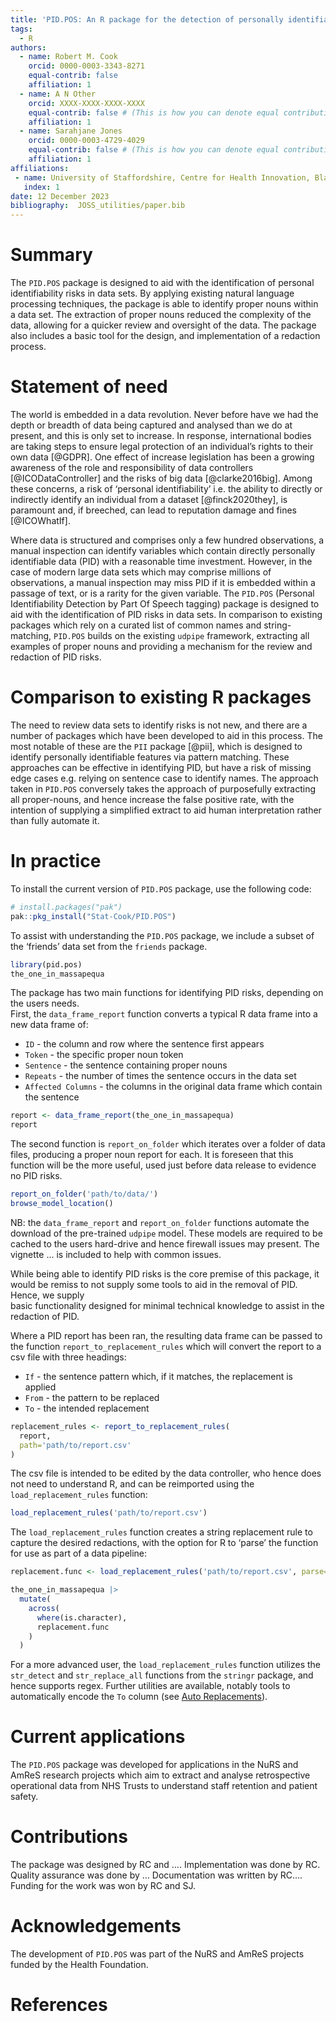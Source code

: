 ```yaml
---
title: 'PID.POS: An R package for the detection of personally identifiable data'
tags:
  - R
authors:
  - name: Robert M. Cook
    orcid: 0000-0003-3343-8271
    equal-contrib: false
    affiliation: 1
  - name: A N Other
    orcid: XXXX-XXXX-XXXX-XXXX
    equal-contrib: false # (This is how you can denote equal contributions between multiple authors)
    affiliation: 1
  - name: Sarahjane Jones
    orcid: 0000-0003-4729-4029
    equal-contrib: false # (This is how you can denote equal contributions between multiple authors)
    affiliation: 1
affiliations:
 - name: University of Staffordshire, Centre for Health Innovation, Blackheath Lane, Stafford,  England
   index: 1
date: 12 December 2023
bibliography:  JOSS_utilities/paper.bib
---
```

# Summary

The `PID.POS` package is designed to aid with the identification of
personal identifiability risks in data sets. By applying existing
natural language processing techniques, the package is able to identify
proper nouns within a data set. The extraction of proper nouns reduced
the complexity of the data, allowing for a quicker review and oversight
of the data. The package also includes a basic tool for the design, and
implementation of a redaction process.

# Statement of need

The world is embedded in a data revolution. Never before have we had the
depth or breadth of data being captured and analysed than we do at
present, and this is only set to increase. In response, international
bodies are taking steps to ensure legal protection of an individual’s
rights to their own data [@GDPR]. One effect of increase legislation
has been a growing awareness of the role and responsibility of data
controllers [@ICODataController] and the risks of big data
[@clarke2016big]. Among these concerns, a risk of ‘personal
identifiability’ i.e. the ability to directly or indirectly identify an
individual from a dataset [@finck2020they], is paramount and, if
breeched, can lead to reputation damage and fines [@ICOWhatIf].

Where data is structured and comprises only a few hundred observations,
a manual inspection can identify variables which contain directly
personally identifiable data (PID) with a reasonable time investment.
However, in the case of modern large data sets which may comprise
millions of observations, a manual inspection may miss PID if it is
embedded within a passage of text, or is a rarity for the given
variable. The `PID.POS` (Personal Identifiability Detection by Part Of
Speech tagging) package is designed to aid with the identification of
PID risks in data sets. In comparison to existing packages which rely on
a curated list of common names and string-matching, `PID.POS` builds on
the existing `udpipe` framework, extracting all examples of proper nouns
and providing a mechanism for the review and redaction of PID risks.

# Comparison to existing R packages

The need to review data sets to identify risks is not new, and there are
a number of packages which have been developed to aid in this process.
The most notable of these are the `PII` package [@pii], which is
designed to identify personally identifiable features via pattern
matching. These approaches can be effective in identifying PID, but have
a risk of missing edge cases e.g. relying on sentence case to identify
names. The approach taken in `PID.POS` conversely takes the approach of
purposefully extracting all proper-nouns, and hence increase the false
positive rate, with the intention of supplying a simplified extract to
aid human interpretation rather than fully automate it.

# In practice

To install the current version of `PID.POS` package, use the following
code:

``` r
# install.packages("pak")
pak::pkg_install("Stat-Cook/PID.POS")
```

To assist with understanding the `PID.POS` package, we include a subset
of the ‘friends’ data set from the `friends` package.

``` r
library(pid.pos)
the_one_in_massapequa
```

<script data-pagedtable-source type="application/json">
{"columns":[{"label":["scene"],"name":[1],"type":["int"],"align":["right"]},{"label":["utterance"],"name":[2],"type":["int"],"align":["right"]},{"label":["speaker"],"name":[3],"type":["chr"],"align":["left"]},{"label":["text"],"name":[4],"type":["chr"],"align":["left"]}],"data":[{"1":"1","2":"1","3":"Scene Directions","4":"[Scene: Central Perk, everyone is there.]"},{"1":"1","2":"2","3":"Phoebe Buffay","4":"Oh, Ross, Mon, is it okay if I bring someone to your parent's anniversary party?"},{"1":"1","2":"3","3":"Monica Geller","4":"Yeah."},{"1":"1","2":"4","3":"Ross Geller","4":"Sure. Yeah."},{"1":"1","2":"5","3":"Joey Tribbiani","4":"So, who's the guy?"}],"options":{"columns":{"min":{},"max":[10]},"rows":{"min":[5],"max":[5]},"pages":{}}}
  </script>

The package has two main functions for identifying PID risks, depending
on the users needs.  
First, the `data_frame_report` function converts a typical R data frame
into a new data frame of:

-   `ID` - the column and row where the sentence first appears
-   `Token` - the specific proper noun token
-   `Sentence` - the sentence containing proper nouns
-   `Repeats` - the number of times the sentence occurs in the data set
-   `Affected Columns` - the columns in the original data frame which
    contain the sentence

``` r
report <- data_frame_report(the_one_in_massapequa)
report
```

<script data-pagedtable-source type="application/json">
{"columns":[{"label":["ID"],"name":[1],"type":["glue"],"align":["right"]},{"label":["Token"],"name":[2],"type":["chr"],"align":["left"]},{"label":["Sentence"],"name":[3],"type":["chr"],"align":["left"]},{"label":["Repeats"],"name":[4],"type":["int"],"align":["right"]},{"label":["Affected Columns"],"name":[5],"type":["chr"],"align":["left"]}],"data":[{"1":"Col:speaker Row:2","2":"Phoebe","3":"Phoebe Buffay","4":"40","5":"`speaker`"},{"1":"Col:speaker Row:2","2":"Buffay","3":"Phoebe Buffay","4":"40","5":"`speaker`"},{"1":"Col:speaker Row:3","2":"Monica","3":"Monica Geller","4":"25","5":"`speaker`"},{"1":"Col:speaker Row:3","2":"Geller","3":"Monica Geller","4":"25","5":"`speaker`"},{"1":"Col:speaker Row:4","2":"Ross","3":"Ross Geller","4":"43","5":"`speaker`"}],"options":{"columns":{"min":{},"max":[10]},"rows":{"min":[5],"max":[5]},"pages":{}}}
  </script>

The second function is `report_on_folder` which iterates over a folder
of data files, producing a proper noun report for each. It is foreseen
that this function will be the more useful, used just before data
release to evidence no PID risks.

``` r
report_on_folder('path/to/data/')
browse_model_location()
```

NB: the `data_frame_report` and `report_on_folder` functions automate
the download of the pre-trained `udpipe` model. These models are
required to be cached to the users hard-drive and hence firewall issues
may present. The vignette … is included to help with common issues.

While being able to identify PID risks is the core premise of this
package, it would be remiss to not supply some tools to aid in the
removal of PID. Hence, we supply  
basic functionality designed for minimal technical knowledge to assist
in the redaction of PID.

Where a PID report has been ran, the resulting data frame can be passed
to the function `report_to_replacement_rules` which will convert the
report to a csv file with three headings:

-   `If` - the sentence pattern which, if it matches, the replacement is
    applied
-   `From` - the pattern to be replaced
-   `To` - the intended replacement

``` r
replacement_rules <- report_to_replacement_rules(
  report, 
  path='path/to/report.csv'
)
```

<script data-pagedtable-source type="application/json">
{"columns":[{"label":["If"],"name":[1],"type":["chr"],"align":["left"]},{"label":["From"],"name":[2],"type":["chr"],"align":["left"]},{"label":["To"],"name":[3],"type":["chr"],"align":["left"]}],"data":[{"1":"Phoebe Buffay","2":"Phoebe","3":"Phoebe"},{"1":"Phoebe Buffay","2":"Buffay","3":"Buffay"},{"1":"Monica Geller","2":"Monica","3":"Monica"},{"1":"Monica Geller","2":"Geller","3":"Geller"},{"1":"Ross Geller","2":"Ross","3":"Ross"}],"options":{"columns":{"min":{},"max":[10]},"rows":{"min":[5],"max":[5]},"pages":{}}}
  </script>

The csv file is intended to be edited by the data controller, who hence
does not need to understand R, and can be reimported using the
`load_replacement_rules` function:

``` r
load_replacement_rules('path/to/report.csv')
```

The `load_replacement_rules` function creates a string replacement rule
to capture the desired redactions, with the option for R to ‘parse’ the
function for use as part of a data pipeline:

``` r
replacement.func <- load_replacement_rules('path/to/report.csv', parse=T)

the_one_in_massapequa |>
  mutate(
    across(
      where(is.character),
      replacement.func
    )
  )
```

For a more advanced user, the `load_replacement_rules` function utilizes
the `str_detect` and `str_replace_all` functions from the `stringr`
package, and hence supports regex. Further utilities are available,
notably tools to automatically encode the `To` column (see [Auto
Replacements](https://stat-cook.github.io/pid.pos/articles/AutoReplacement.html)).

# Current applications

The `PID.POS` package was developed for applications in the NuRS and
AmReS research projects which aim to extract and analyse retrospective
operational data from NHS Trusts to understand staff retention and
patient safety.

# Contributions

The package was designed by RC and …. Implementation was done by RC.
Quality assurance was done by … Documentation was written by RC….
Funding for the work was won by RC and SJ.

# Acknowledgements

The development of `PID.POS` was part of the NuRS and AmReS projects
funded by the Health Foundation.

# References
